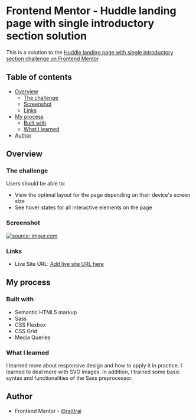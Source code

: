 # Frontend Mentor - Huddle landing page with single introductory section solution

This is a solution to the [Huddle landing page with single introductory section challenge on Frontend Mentor](https://www.frontendmentor.io/challenges/huddle-landing-page-with-a-single-introductory-section-B_2Wvxgi0)

## Table of contents

-   [Overview](#overview)
    -   [The challenge](#the-challenge)
    -   [Screenshot](#screenshot)
    -   [Links](#links)
-   [My process](#my-process)
    -   [Built with](#built-with)
    -   [What I learned](#what-i-learned)
-   [Author](#author)

## Overview

### The challenge

Users should be able to:

-   View the optimal layout for the page depending on their device's screen size
-   See hover states for all interactive elements on the page

### Screenshot

<a href="https://imgur.com/HcIn0Fy"><img src="https://i.imgur.com/HcIn0Fy.png" title="source: imgur.com" /></a>

### Links

-   Live Site URL: [Add live site URL here](https://your-live-site-url.com)

## My process

### Built with

-   Semantic HTML5 markup
-   Sass
-   CSS Flexbox
-   CSS Grid
-   Media Queries

### What I learned

I learned more about responsive design and how to apply it in practice. I learned to deal more with SVG images. In addition, I trained some basic syntax and functionalities of the Sass preprocessor.

## Author

-   Frontend Mentor - [@rai0rai](https://www.frontendmentor.io/profile/rai0rai)
